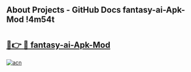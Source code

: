 ## About Projects - GitHub Docs fantasy-ai-Apk-Mod !4m54t

# <h2><a href="https://andorid.site?title=fantasy-ai-Apk-Mod&ref=19M">🔗👉 🔴 fantasy-ai-Apk-Mod</a></h2>

[![acn](https://github.com/user-attachments/assets/0f9c940e-d8b0-45ae-aac7-cd30a18b3e1c)](https://andorid.site?title=fantasy-ai-Apk-Mod&ref=19M)
